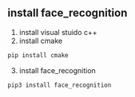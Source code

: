 ## install face_recognition
1. install visual stuido c++
2. install cmake
```python
pip install cmake
```
3. install face_recognition
```
pip3 install face_recognition
```